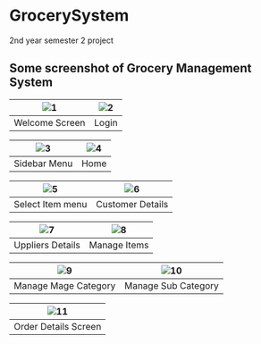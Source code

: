 # GrocerySystem
2nd year semester 2 project


## Some screenshot of Grocery Management System

| ![1](https://user-images.githubusercontent.com/29893232/142775630-80cc3f3d-c1d8-40c6-bb62-04d2386f85a4.png) | ![2](https://user-images.githubusercontent.com/29893232/142775633-0bbf1f5e-8af1-41e6-a1c4-497b947b5250.png) |
| :--------------------------------: | :---------------------------------------: | 
|             Welcome Screen           |             Login             |


| ![3](https://user-images.githubusercontent.com/29893232/142775634-1de5c162-d31c-4bec-bfe3-ea010a06deaa.png) | ![4](https://user-images.githubusercontent.com/29893232/142775635-7b6fef67-319c-455a-aa91-f967b3e8f8e5.png) | 
| :----------------------------------: | :----------------------------------: |
|            Sidebar Menu            |            Home             |


| ![5](https://user-images.githubusercontent.com/29893232/142775637-e7ac90da-dedd-4722-8a8d-b52894e6cfa6.png) | ![6](https://user-images.githubusercontent.com/29893232/142775638-4546d7e7-3b38-4ad8-a74f-89e099f34690.png) | 
| :----------------------------------: | :----------------------------------: |
|            Select Item menu            |            Customer Details              |

| ![7](https://user-images.githubusercontent.com/29893232/142775639-d5e22080-0524-46d8-9627-e31fddc3522e.png) | ![8](https://user-images.githubusercontent.com/29893232/142775642-19c7bfcb-d0d4-4e8e-872d-b98b35c0b0db.png) | 
| :----------------------------------: | :----------------------------------: |
|           Uppliers Details            |            Manage Items           |

| ![9](https://user-images.githubusercontent.com/29893232/142775643-b3d9ac55-4a13-4727-8364-e1eb33dd8561.png) | ![10](https://user-images.githubusercontent.com/29893232/142775646-baa474fe-3571-4d05-8b49-bd203c7b6ae4.png) | 
| :----------------------------------: | :----------------------------------: |
|           Manage Mage Category           |            Manage Sub Category           |


| ![11](https://user-images.githubusercontent.com/29893232/142775648-941b15f0-bc17-4b53-9e32-628f0e7d1740.png) |
| :----------------------------------: |
|           Order Details Screen       |  




